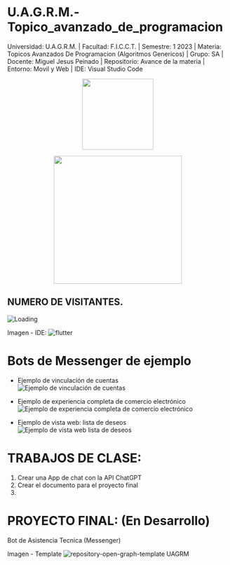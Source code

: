 # U.A.G.R.M.-Topico_avanzado_de_programacion

Universidad: U.A.G.R.M. | Facultad: F.I.C.C.T. | Semestre: 1 2023 | Materia: Topicos Avanzados De Programacion (Algoritmos Genericos) | Grupo: SA | Docente: Miguel Jesus Peinado | Repositorio: Avance de la materia | Entorno: Movil y Web | IDE: Visual Studio Code

<p align="center"><img src="https://user-images.githubusercontent.com/36086876/146686931-7454e35d-a44b-422f-84c6-c3645d235ad3.png" width="162"></p>
<p align="center"><img src="https://user-images.githubusercontent.com/36086876/148548585-d4259cff-b909-48de-8d48-c41a7ba2cab3.png" width="292"></p>

## NUMERO DE VISITANTES.
<img align="left" src = "https://profile-counter.glitch.me/U.A.G.R.M.-Topicos_avanzados_de_programacion
/count.svg" alt ="Loading"> <br>

Imagen - IDE:
![flutter](https://user-images.githubusercontent.com/36086876/88793720-49ea0200-d16b-11ea-8351-94305f8333ad.jpeg)

# Bots de Messenger de ejemplo
* Ejemplo de vinculación de cuentas<br>
![Ejemplo de vinculación de cuentas](https://user-images.githubusercontent.com/36086876/88806141-02b93c80-d17e-11ea-965f-25370fcc4fae.gif)

* Ejemplo de experiencia completa de comercio electrónico<br>
![Ejemplo de experiencia completa de comercio electrónico](https://user-images.githubusercontent.com/36086876/88806362-5035a980-d17e-11ea-8e46-52aacebbcec8.gif)

* Ejemplo de vista web: lista de deseos<br>
![Ejemplo de vista web lista de deseos](https://user-images.githubusercontent.com/36086876/88806715-c76b3d80-d17e-11ea-88c4-d07b8c95f343.gif)

# TRABAJOS DE CLASE:
1. Crear una App de chat con la API ChatGPT <br>
2. Crear el documento para el proyecto final <br>
3. <br>

# PROYECTO FINAL: (En Desarrollo)
Bot de Asistencia Tecnica (Messenger)

Imagen - Template
![repository-open-graph-template UAGRM](https://user-images.githubusercontent.com/36086876/88793812-6e45de80-d16b-11ea-9b49-764ae91194d3.png)

